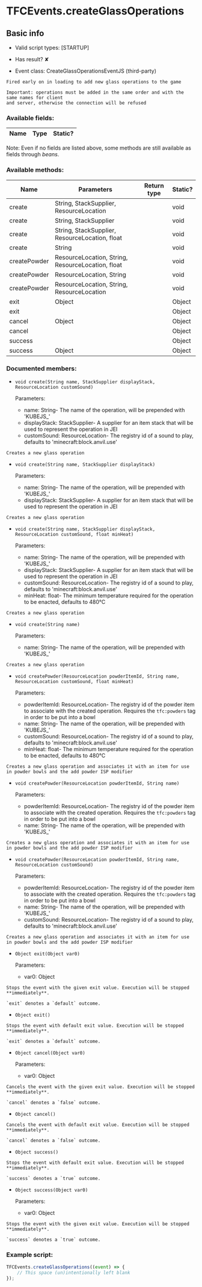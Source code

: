 # TFCEvents.createGlassOperations

## Basic info

- Valid script types: [STARTUP]

- Has result? ✘

- Event class: CreateGlassOperationsEventJS (third-party)

```
Fired early on in loading to add new glass operations to the game

Important: operations must be added in the same order and with the same names for client
and server, otherwise the connection will be refused
```

### Available fields:

| Name | Type | Static? |
| ---- | ---- | ------- |

Note: Even if no fields are listed above, some methods are still available as fields through *beans*.

### Available methods:

| Name | Parameters | Return type | Static? |
| ---- | ---------- | ----------- | ------- |
| create | String, StackSupplier, ResourceLocation |  | void | ✘ |
| create | String, StackSupplier |  | void | ✘ |
| create | String, StackSupplier, ResourceLocation, float |  | void | ✘ |
| create | String |  | void | ✘ |
| createPowder | ResourceLocation, String, ResourceLocation, float |  | void | ✘ |
| createPowder | ResourceLocation, String |  | void | ✘ |
| createPowder | ResourceLocation, String, ResourceLocation |  | void | ✘ |
| exit | Object |  | Object | ✘ |
| exit |  |  | Object | ✘ |
| cancel | Object |  | Object | ✘ |
| cancel |  |  | Object | ✘ |
| success |  |  | Object | ✘ |
| success | Object |  | Object | ✘ |


### Documented members:

- `void create(String name, StackSupplier displayStack, ResourceLocation customSound)`

  Parameters:
  - name: String- The name of the operation, will be prepended with 'KUBEJS_'
  - displayStack: StackSupplier- A supplier for an item stack that will be used to represent the operation in JEI
  - customSound: ResourceLocation- The registry id of a sound to play, defaults to 'minecraft:block.anvil.use'

```
Creates a new glass operation
```

- `void create(String name, StackSupplier displayStack)`

  Parameters:
  - name: String- The name of the operation, will be prepended with 'KUBEJS_'
  - displayStack: StackSupplier- A supplier for an item stack that will be used to represent the operation in JEI

```
Creates a new glass operation
```

- `void create(String name, StackSupplier displayStack, ResourceLocation customSound, float minHeat)`

  Parameters:
  - name: String- The name of the operation, will be prepended with 'KUBEJS_'
  - displayStack: StackSupplier- A supplier for an item stack that will be used to represent the operation in JEI
  - customSound: ResourceLocation- The registry id of a sound to play, defaults to 'minecraft:block.anvil.use'
  - minHeat: float- The minimum temperature required for the operation to be enacted, defaults to 480°C

```
Creates a new glass operation
```

- `void create(String name)`

  Parameters:
  - name: String- The name of the operation, will be prepended with 'KUBEJS_'

```
Creates a new glass operation
```

- `void createPowder(ResourceLocation powderItemId, String name, ResourceLocation customSound, float minHeat)`

  Parameters:
  - powderItemId: ResourceLocation- The registry id of the powder item to associate with the created operation. Requires the `tfc:powders` tag in order to be put into a bowl
  - name: String- The name of the operation, will be prepended with 'KUBEJS_'
  - customSound: ResourceLocation- The registry id of a sound to play, defaults to 'minecraft:block.anvil.use'
  - minHeat: float- The minimum temperature required for the operation to be enacted, defaults to 480°C

```
Creates a new glass operation and associates it with an item for use in powder bowls and the add powder ISP modifier
```

- `void createPowder(ResourceLocation powderItemId, String name)`

  Parameters:
  - powderItemId: ResourceLocation- The registry id of the powder item to associate with the created operation. Requires the `tfc:powders` tag in order to be put into a bowl
  - name: String- The name of the operation, will be prepended with 'KUBEJS_'

```
Creates a new glass operation and associates it with an item for use in powder bowls and the add powder ISP modifier
```

- `void createPowder(ResourceLocation powderItemId, String name, ResourceLocation customSound)`

  Parameters:
  - powderItemId: ResourceLocation- The registry id of the powder item to associate with the created operation. Requires the `tfc:powders` tag in order to be put into a bowl
  - name: String- The name of the operation, will be prepended with 'KUBEJS_'
  - customSound: ResourceLocation- The registry id of a sound to play, defaults to 'minecraft:block.anvil.use'

```
Creates a new glass operation and associates it with an item for use in powder bowls and the add powder ISP modifier
```

- `Object exit(Object var0)`

  Parameters:
  - var0: Object

```
Stops the event with the given exit value. Execution will be stopped **immediately**.

`exit` denotes a `default` outcome.
```

- `Object exit()`
```
Stops the event with default exit value. Execution will be stopped **immediately**.

`exit` denotes a `default` outcome.
```

- `Object cancel(Object var0)`

  Parameters:
  - var0: Object

```
Cancels the event with the given exit value. Execution will be stopped **immediately**.

`cancel` denotes a `false` outcome.
```

- `Object cancel()`
```
Cancels the event with default exit value. Execution will be stopped **immediately**.

`cancel` denotes a `false` outcome.
```

- `Object success()`
```
Stops the event with default exit value. Execution will be stopped **immediately**.

`success` denotes a `true` outcome.
```

- `Object success(Object var0)`

  Parameters:
  - var0: Object

```
Stops the event with the given exit value. Execution will be stopped **immediately**.

`success` denotes a `true` outcome.
```



### Example script:

```js
TFCEvents.createGlassOperations((event) => {
	// This space (un)intentionally left blank
});
```

